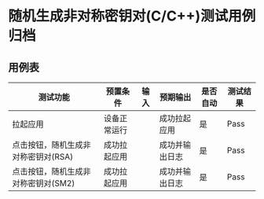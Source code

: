 # 随机生成非对称密钥对(C/C++)测试用例归档

## 用例表

| 测试功能                            | 预置条件     | 输入 | 预期输出       | 是否自动 | 测试结果 |
| ----------------------------------- | ------------ | ---- | -------------- | -------- | -------- |
| 拉起应用                            | 设备正常运行 |      | 成功拉起应用   | 是       | Pass     |
| 点击按钮，随机生成非对称密钥对(RSA) | 成功拉起应用 |      | 成功并输出日志 | 是       | Pass     |
| 点击按钮，随机生成非对称密钥对(SM2) | 成功拉起应用 |      | 成功并输出日志 | 是       | Pass     |